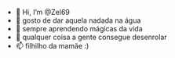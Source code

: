 - 👋 Hi, I’m @Zel69
- 👀 gosto de dar aquela nadada na água
- 🌱 sempre aprendendo mágicas da vida
- 💞️ qualquer coisa a gente consegue desenrolar
- 📫 filhilho da mamãe :)

<!---
Zel69/Zel69 is a ✨ special ✨ repository because its `README.md` (this file) appears on your GitHub profile.
You can click the Preview link to take a look at your changes.
--->
